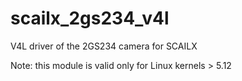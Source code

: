 # scailx_2gs234_v4l
V4L driver of the 2GS234 camera for SCAILX

Note: this module is valid only for Linux kernels > 5.12

